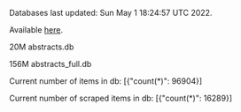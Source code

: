 Databases last updated: Sun May  1 18:24:57 UTC 2022. 

Available [here](https://github.com/cbeauhilton/ash-db/releases).


20M	abstracts.db

156M	abstracts_full.db

Current number of items in db:
[{"count(*)": 96904}]

Current number of scraped items in db:
[{"count(*)": 16289}]
